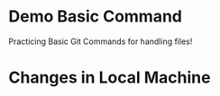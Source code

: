 # Demo Basic Command  

Practicing Basic Git Commands for handling files!

# Changes in Local Machine
